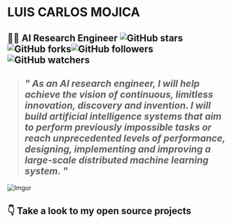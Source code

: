 # LUIS CARLOS MOJICA
## 👨‍🔬 AI Research Engineer  ![GitHub stars](https://img.shields.io/github/stars/mistersoftware/mistersoftware?style=social)![GitHub forks](https://img.shields.io/github/forks/mistersoftware/mistersoftware?label=Fork&style=social)![GitHub followers](https://img.shields.io/github/followers/mistersoftware?label=Follow&style=social)![GitHub watchers](https://img.shields.io/github/watchers/mistersoftware/mistersoftware?style=social)

>## _" As an AI research engineer, I will help achieve the vision of continuous, limitless innovation, discovery and invention. I will build artificial intelligence systems that aim to perform previously impossible tasks or reach unprecedented levels of performance, designing, implementing and improving a large-scale distributed machine learning system. "_


![Imgur](https://i.imgur.com/3jPh6DS.png)





## 👇 Take a look to my open source projects 
